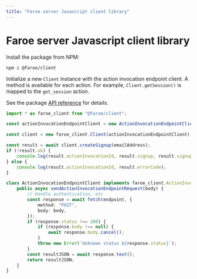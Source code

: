 ```yaml
---
title: "Faroe server Javascript client library"
---
```


# Faroe server Javascript client library

Install the package from NPM:

```
npm i @faroe/client
```

Initialize a new `Client` instance with the action invocation endpoint client. A method is available for each action. For example, `Client.getSession()` is mapped to the `get_session` action.

See the package [API reference](https://github.com/faroedev/js-client#api-reference) for details.

```ts
import * as faroe_client from "@faroe/client";

const actionInvocationEndpointClient = new ActionInvocationEndpointClient()

const client = new faroe_client.Client(actionInvocationEndpointClient);

const result = await client.createSignup(emailAddress);
if (!result.ok) {
    console.log(result.actionInvocationId, result.signup, result.signupToken);
} else {
    console.log(result.actionInvocationId, result.errorCode);
}
```

```ts
class ActionInvocationEndpointClient implements faroe_client.ActionInvocationEndpointClient {
    public async sendActionInvocationEndpointRequest(body) {
        // Handle authentication, etc
        const response = await fetch(endpoint, {
            method: "POST",
            body: body,
        });
        if (response.status !== 200) {
            if (response.body !== null) {
                await response.body.cancel();
            }
            throw new Error(`Unknown status ${response.status}`);
        }
        const resultJSON = await response.text();
        return resultJSON;
    }
}
```